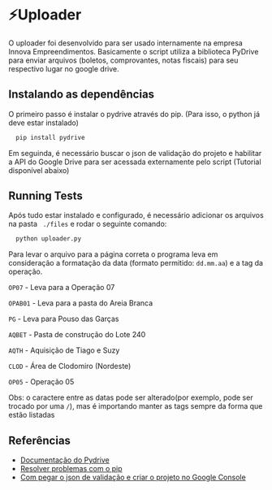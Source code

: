 
# ⚡️Uploader

O uploader foi desenvolvido para ser usado internamente na empresa Innova Empreendimentos. Basicamente o script utiliza a biblioteca PyDrive para enviar arquivos (boletos, comprovantes, notas fiscais) para seu respectivo lugar no google drive.


## Instalando as dependências 

O primeiro passo é instalar o pydrive através do pip. (Para isso, o python já deve estar instalado)

```bash
  pip install pydrive
```
    
Em seguinda, é necessário buscar o json de validação do projeto e habilitar a API do Google Drive para ser acessada externamente pelo script (Tutorial disponível abaixo)

## Running Tests

Após tudo estar instalado e configurado, é necessário adicionar os arquivos na pasta ``` ./files``` e rodar o seguinte comando:  

```bash
  python uploader.py 
```


Para levar o arquivo para a página correta o programa leva em consideração a formatação da data (formato permitido: ```dd.mm.aa```) e a tag da operação. 

````OP07```` - Leva para a Operação 07

````OPAB01```` - Leva para a pasta do Areia Branca

````PG````  - Leva para Pouso das Garças

````AQBET```` - Pasta de construção do Lote 240

````AQTH```` - Aquisição de Tiago e Suzy

````CLOD```` - Área de Clodomiro (Nordeste)

```OP05``` - Operação 05

Obs: o caractere entre as datas pode ser alterado(por exemplo, pode ser trocado por uma ```/```), mas é importando manter as tags sempre da forma que estão listadas




## Referências

 - [Documentação do Pydrive](https://pythonhosted.org/PyDrive/)
 - [Resolver problemas com o pip](https://dicasdepython.com.br/resolvido-pip-nao-e-reconhecido-como-um-comando-interno/)
 - [Com pegar o json de validação e criar o projeto no Google Console](https://filipemot.medium.com/integra%C3%A7%C3%A3o-google-drive-com-python-e-enviar-o-link-pelo-gmail-5d048907976)

